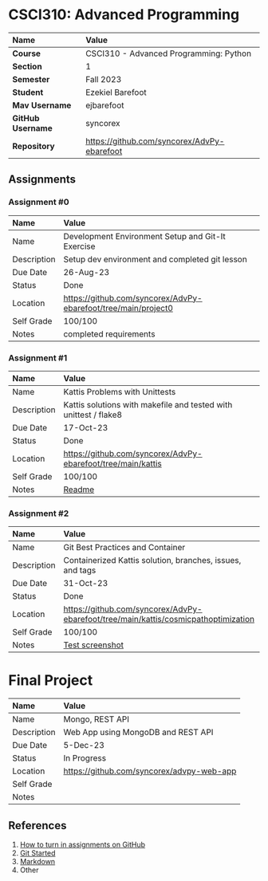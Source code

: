 # CSCI310: Advanced Programming

| Name | Value |
|:---|:---|
| **Course** | CSCI310 - Advanced Programming: Python |
| **Section** | 1 |
| **Semester** | Fall 2023 |
| **Student** | Ezekiel Barefoot |
| **Mav Username**            | ejbarefoot |
| **GitHub Username**         | syncorex |
| **Repository**          | https://github.com/syncorex/AdvPy-ebarefoot |

## Assignments

### Assignment #0

| Name | Value |
| :--- | :--- |
| Name | Development Environment Setup and Git-It Exercise  |
| Description | Setup dev environment and completed git lesson |
| Due Date | 26-Aug-23 |
| Status | Done |
| Location | https://github.com/syncorex/AdvPy-ebarefoot/tree/main/project0 |
| Self Grade | 100/100 |
| Notes | completed requirements |

### Assignment #1

| Name | Value |
| :--- | :--- |
| Name | Kattis Problems with Unittests |
| Description | Kattis solutions with makefile and tested with unittest / flake8 |
| Due Date | 17-Oct-23 |
| Status | Done |
| Location | https://github.com/syncorex/AdvPy-ebarefoot/tree/main/kattis |
| Self Grade | 100/100 |
| Notes | [Readme](https://github.com/syncorex/AdvPy-ebarefoot/blob/main/kattis/README.md) |

### Assignment #2

| Name | Value |
| :--- | :--- |
| Name | Git Best Practices and Container |
| Description | Containerized Kattis solution, branches, issues, and tags |
| Due Date | 31-Oct-23 |
| Status | Done |
| Location | https://github.com/syncorex/AdvPy-ebarefoot/tree/main/kattis/cosmicpathoptimization |
| Self Grade | 100/100 |
| Notes | [Test screenshot](https://github.com/syncorex/AdvPy-ebarefoot/blob/main/kattis/cosmicpathoptimization/test_cosmicpathoptimization.png) |

# Final Project

| Name | Value |
| :--- | :--- |
| Name | Mongo, REST API |
| Description | Web App using MongoDB and REST API |
| Due Date | 5-Dec-23 |
| Status | In Progress |
| Location | https://github.com/syncorex/advpy-web-app |
| Self Grade | |
| Notes | |

## References

1. [How to turn in assignments on GitHub](https://docs.google.com/document/d/16mixtVA-dePbWidBzI3JXNW4kFhRyT7XsJgL6GtGvGA/edit?usp=sharing)
2. [Git Started](https://docs.google.com/document/d/1M0YeBfFPy5YPpfX7312R9-IldjagimvEma_YhgeLPcw/edit#heading=h.ssqvh5gmotj4)
3. [Markdown](https://github.com/adam-p/markdown-here/wiki/Markdown-Cheatsheet)
4. Other
